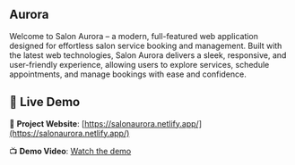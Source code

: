 ## Aurora

Welcome to Salon Aurora – a modern, full-featured web application designed for effortless salon service booking and management. Built with the latest web technologies, Salon Aurora delivers a sleek, responsive, and user-friendly experience, allowing users to explore services, schedule appointments, and manage bookings with ease and confidence.

## 🚀 Live Demo

🔗 **Project Website**: [https://salonaurora.netlify.app/](https://salonaurora.netlify.app/)

📺 **Demo Video**: [Watch the demo](https://drive.google.com/file/d/1Jz-BbUEjbtN7zh_jfr6SjXRZuiVLu3ob/view)
